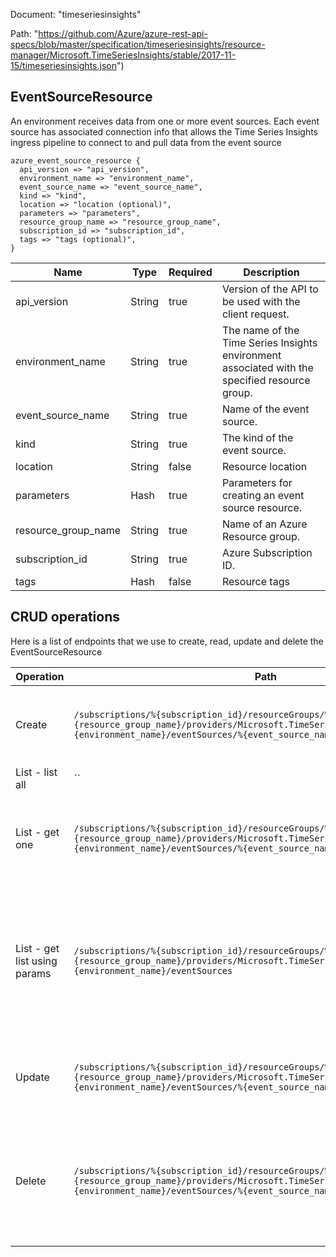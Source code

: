 Document: "timeseriesinsights"


Path: "https://github.com/Azure/azure-rest-api-specs/blob/master/specification/timeseriesinsights/resource-manager/Microsoft.TimeSeriesInsights/stable/2017-11-15/timeseriesinsights.json")

## EventSourceResource

An environment receives data from one or more event sources. Each event source has associated connection info that allows the Time Series Insights ingress pipeline to connect to and pull data from the event source

```puppet
azure_event_source_resource {
  api_version => "api_version",
  environment_name => "environment_name",
  event_source_name => "event_source_name",
  kind => "kind",
  location => "location (optional)",
  parameters => "parameters",
  resource_group_name => "resource_group_name",
  subscription_id => "subscription_id",
  tags => "tags (optional)",
}
```

| Name        | Type           | Required       | Description       |
| ------------- | ------------- | ------------- | ------------- |
|api_version | String | true | Version of the API to be used with the client request. |
|environment_name | String | true | The name of the Time Series Insights environment associated with the specified resource group. |
|event_source_name | String | true | Name of the event source. |
|kind | String | true | The kind of the event source. |
|location | String | false | Resource location |
|parameters | Hash | true | Parameters for creating an event source resource. |
|resource_group_name | String | true | Name of an Azure Resource group. |
|subscription_id | String | true | Azure Subscription ID. |
|tags | Hash | false | Resource tags |



## CRUD operations

Here is a list of endpoints that we use to create, read, update and delete the EventSourceResource

| Operation | Path | Verb | Description | OperationID |
| ------------- | ------------- | ------------- | ------------- | ------------- |
|Create|`/subscriptions/%{subscription_id}/resourceGroups/%{resource_group_name}/providers/Microsoft.TimeSeriesInsights/environments/%{environment_name}/eventSources/%{event_source_name}`|Put|Create or update an event source under the specified environment.|EventSources_CreateOrUpdate|
|List - list all|``||||
|List - get one|`/subscriptions/%{subscription_id}/resourceGroups/%{resource_group_name}/providers/Microsoft.TimeSeriesInsights/environments/%{environment_name}/eventSources/%{event_source_name}`|Get|Gets the event source with the specified name in the specified environment.|EventSources_Get|
|List - get list using params|`/subscriptions/%{subscription_id}/resourceGroups/%{resource_group_name}/providers/Microsoft.TimeSeriesInsights/environments/%{environment_name}/eventSources`|Get|Lists all the available event sources associated with the subscription and within the specified resource group and environment.|EventSources_ListByEnvironment|
|Update|`/subscriptions/%{subscription_id}/resourceGroups/%{resource_group_name}/providers/Microsoft.TimeSeriesInsights/environments/%{environment_name}/eventSources/%{event_source_name}`|Put|Create or update an event source under the specified environment.|EventSources_CreateOrUpdate|
|Delete|`/subscriptions/%{subscription_id}/resourceGroups/%{resource_group_name}/providers/Microsoft.TimeSeriesInsights/environments/%{environment_name}/eventSources/%{event_source_name}`|Delete|Deletes the event source with the specified name in the specified subscription, resource group, and environment|EventSources_Delete|
